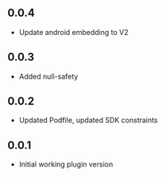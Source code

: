 ## 0.0.4

- Update android embedding to V2

## 0.0.3

- Added null-safety

## 0.0.2

- Updated Podfile, updated SDK constraints

## 0.0.1

- Initial working plugin version
